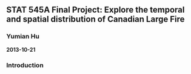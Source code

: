 ## STAT 545A Final Project: Explore the temporal and spatial distribution of Canadian Large Fire
### Yumian Hu
__2013-10-21__

### Introduction
